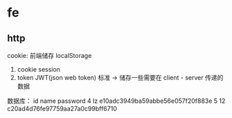 # fe

## http

cookie: 前端储存 localStorage

1. cookie session
2. token JWT(json web token) 标准 -> 储存一些需要在 client - server 传递的数据

数据库：
id name password
4	lz	e10adc3949ba59abbe56e057f20f883e
5	12	c20ad4d76fe97759aa27a0c99bff6710
